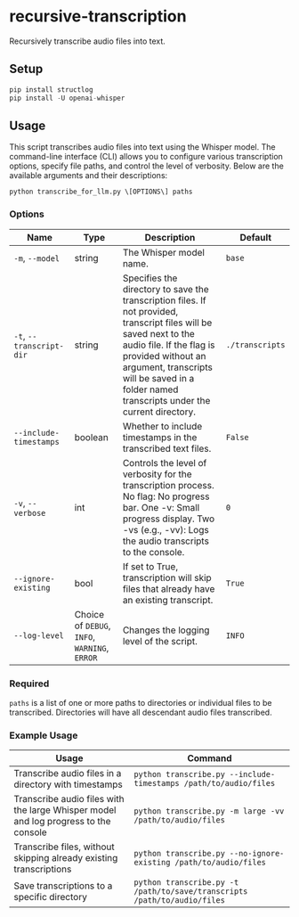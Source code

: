 # recursive-transcription
Recursively transcribe audio files into text.

## Setup

```python
pip install structlog
pip install -U openai-whisper
```

## Usage

This script transcribes audio files into text using the Whisper model. The command-line interface (CLI) allows you to configure various transcription options, specify file paths, and control the level of verbosity. Below are the available arguments and their descriptions:

`python transcribe_for_llm.py \[OPTIONS\] paths`

### Options

| Name | Type | Description | Default |
| --- | --- | ---| --- |
| `-m`, `--model` | string | The Whisper model name. | `base` |
| `-t`, `--transcript-dir` | string | Specifies the directory to save the transcription files. If not provided, transcript files will be saved next to the audio file. If the flag is provided without an argument, transcripts will be saved in a folder named transcripts under the current directory. | `./transcripts` |
| `--include-timestamps` | boolean | Whether to include timestamps in the transcribed text files. | `False` |
| `-v`, `--verbose` | int | Controls the level of verbosity for the transcription process. No flag: No progress bar. One -v: Small progress display. Two -vs (e.g., -vv): Logs the audio transcripts to the console. | `0` |
| `--ignore-existing` | bool | If set to True, transcription will skip files that already have an existing transcript. | `True` |
| `--log-level` | Choice of `DEBUG`, `INFO`, `WARNING`, `ERROR` | Changes the logging level of the script. | `INFO` | 

### Required

`paths` is a list of one or more paths to directories or individual files to be transcribed. Directories will have all descendant audio files transcribed.

### Example Usage

| Usage | Command |
| --- | --- |
| Transcribe audio files in a directory with timestamps | `python transcribe.py --include-timestamps /path/to/audio/files` |
| Transcribe audio files with the large Whisper model and log progress to the console | `python transcribe.py -m large -vv /path/to/audio/files` | 
| Transcribe files, without skipping already existing transcriptions | `python transcribe.py --no-ignore-existing /path/to/audio/files` |
| Save transcriptions to a specific directory | `python transcribe.py -t /path/to/save/transcripts /path/to/audio/files` |
